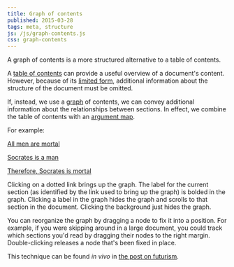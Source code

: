 ```yaml
---
title: Graph of contents
published: 2015-03-28
tags: meta, structure
js: /js/graph-contents.js
css: graph-contents
---
```


<div class="abstract">
A graph of contents is a more structured alternative to a table of contents.
</div>

A [table of contents](https://en.wikipedia.org/wiki/Table_of_contents) can
provide a useful overview of a document's content. However, because of its
[limited form](https://en.wikipedia.org/wiki/Tree_(graph_theory)), additional
information about the structure of the document must be omitted.

If, instead, we use a
[graph](https://en.wikipedia.org/wiki/Directed_graph) of contents, we
can convey additional information about the relationships between sections. In
effect, we combine the table of contents with an
[argument map](https://en.wikipedia.org/wiki/Argument_map).

<!--more-->

For example:

<a href="#arg-map" id="major">All men are mortal</a>

<a href="#arg-map" id="minor">Socrates is a man</a>

<a href="#arg-map" id="conclusion">Therefore, Socrates is mortal</a>

Clicking on a dotted link brings up the graph. The label for the current section
(as identified by the link used to bring up the graph) is bolded in the graph.
Clicking a label in the graph hides the graph and scrolls to that section in the
document. Clicking the background just hides the graph.

You can reorganize the graph by dragging a node to fix it into a position.
For example, if you were skipping around in a large document, you could track
which sections you'd read by dragging their nodes to the right margin.
Double-clicking releases a node that's been fixed in place.

This technique can be found *in vivo* in [the post on futurism](../futurism).
